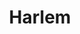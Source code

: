 ---
slug: harlem
title: Harlem
address: 215 W. 125th St.
state: New York
stateAbbreviation: NY
city: New York
postal: 10027
url: https://www.radnet.com/lhr-acpny/locations/harlem
htmlHead: null
body: null
appointmentUrl: https://www.radnet.com/lenox-hill-radiology/for-patients/request-appointment
walkInTitle: Walk-In Hours
walkInDetails: Mon - Fri | 8:00 am - 4:00 pm
places:
- {
    name: "Lenox Hill Radiology | Harlem",
    longitude: -73.948940000000,
    latitude: 40.809690000000,
}
---